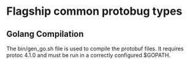 # Flagship common protobug types

## Golang Compilation

The bin/gen_go.sh file is used to compile the protobuf files.
It requires protoc 4.1.0 and must be run in a correctly configured \$GOPATH.
